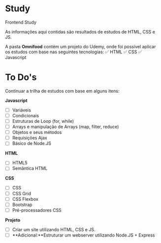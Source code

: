 # Study
Frontend Study 

As informações aqui contidas são resultados de estudos de HTML, CSS e JS.


A pasta **Omnifood** contém um projeto do Udemy, onde foi possível aplicar os estudos com base nas seguintes tecnologias: 
✅ HTML
✅ CSS
✅ Javascript
  
# To Do's
Continuar a trilha de estudos com base em alguns itens:

**Javascript**
- [ ] Variáveis
- [ ] Condicionais
- [ ] Estruturas de Loop (for, while)
- [ ] Arrays e manipulação de Arrays (map, filter, reduce)
- [ ] Objetos e seus métodos
- [ ] Requisições Ajax
- [ ] Básico de Node.JS

**HTML**
- [ ] HTML5
- [ ] Semântica HTML

**CSS**
- [ ] CSS
- [ ] CSS Grid 
- [ ] CSS Flexbox
- [ ] Bootstrap
- [ ] Pré-processadores CSS

**Projeto**
- [ ] Criar um site utilizando HTML, CSS e JS.
- [ ] **Adicional:**Estruturar um webserver utilizando Node.JS + Express 